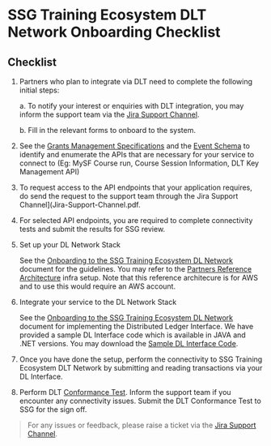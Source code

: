 # SSG Training Ecosystem DLT Network Onboarding Checklist


## Checklist

1. Partners who plan to integrate via DLT need to complete the following initial steps: 
   
    a. To notify your interest or enquiries with DLT integration, you may inform the support team via the [Jira Support Channel](Jira-Support-Channel.pdf).
    
    b. Fill in the relevant forms to onboard to the system.
   
2.  See the [Grants Management Specifications](Specifications/md_files/SSG_Grants_Management_Specs.md) and the [Event Schema](Specifications/md_files/event-schema) to identify and enumerate the APIs that are necessary for your service to connect to (Eg: MySF Course run, Course Session Information, DLT Key Management API)
   
3. To request access to the API endpoints that your application requires, do send the request to the support team through the Jira Support Channel](Jira-Support-Channel.pdf.   
4.  For selected API endpoints, you are required to complete connectivity tests and submit the results for SSG review.
   
5.  Set up your DL Network Stack
   
      See the [Onboarding to the SSG Training Ecosystem DL Network](Specifications/md_files/onboarding/SSG_DLT_Onboarding.md) document for the guidelines. You may refer to the [Partners Reference Architecture](Partners-Reference-Architecture) infra setup. Note that this reference architecure is for AWS and to use this would require an AWS account.

6. Integrate your service to the DL Network Stack
    
     See the [Onboarding to the SSG Training Ecosystem DL Network](Specifications/md_files/onboarding/SSG_DLT_Onboarding.md#Distributed-Ledger-Interface) document for implementing the Distributed Ledger Interface. We have provided a sample DL Interface code which is available in JAVA and .NET versions. You may download the [Sample DL Interface Code](Interface-Reference-Implementation).

7. Once you have done the setup, perform the connectivity to SSG Training Ecosystem DLT Network by submitting and reading transactions via your DL Interface.
   
8. Perform DLT [Conformance Test](ConformanceTestFile.xlsx). Inform the support team if you encounter any connectivity issues. Submit the DLT Conformance Test to SSG for the sign off.

> For any issues or feedback, please raise a ticket via the [Jira Support Channel](Jira-Support-Channel.pdf).
    


    
